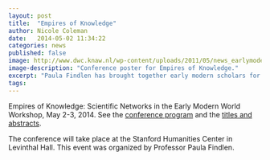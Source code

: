 ```yaml
---
layout: post
title:  "Empires of Knowledge"
author: Nicole Coleman
date:   2014-05-02 11:34:22
categories: news
published: false
image: http://www.dwc.knaw.nl/wp-content/uploads/2011/05/news_earlymodern.jpg
image-description: "Conference poster for Empires of Knowledge."
excerpt: "Paula Findlen has brought together early modern scholars for  conference on scientific networks, May 2-3, 2014 at Stanford."
tags: 
---
```


Empires of Knowledge: Scientific Networks in the Early Modern World Workshop, May 2-3, 2014.
See the [conference program](http://www.stanford.edu/dept/HPST/EmpiresofKnowledgeConferenceProgram.pdf) and the [titles and abstracts](http://www.stanford.edu/dept/HPST/Empires_of_Knowledge_Abstract&Titles.pdf).

The conference will take place at the Stanford Humanities Center in Levinthal Hall.
This event was organized by Professor Paula Findlen.